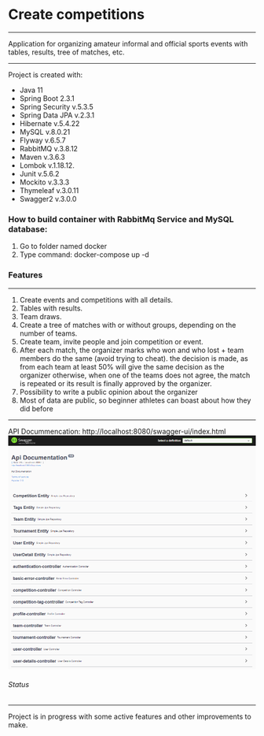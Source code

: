 # Create competitions

_ _ _

Application for organizing amateur informal and official sports events with tables, results, tree of matches, etc.

- - -

Project is created with:

* Java 11
* Spring Boot 2.3.1
* Spring Security v.5.3.5
* Spring Data JPA v.2.3.1
* Hibernate v.5.4.22
* MySQL v.8.0.21
* Flyway v.6.5.7
* RabbitMQ v.3.8.12
* Maven v.3.6.3
* Lombok v.1.18.12.
* Junit v.5.6.2
* Mockito v.3.3.3
* Thymeleaf v.3.0.11
* Swagger2 v.3.0.0


### How to build container with RabbitMq Service and MySQL database:
1. Go to folder named docker
2. Type command: docker-compose up -d


### Features

_ _ _

1. Create events and competitions with all details.
2. Tables with results.
3. Team draws.
4. Create a tree of matches with or without groups, depending on the number of teams.
5. Create team, invite people and join competition or event.
6. After each match, the organizer marks who won and who lost + team members do the same (avoid trying to cheat). the decision is made, as from each team at least 50% will give the same decision as the organizer otherwise, when one of the teams does not agree, the match is repeated or its result is finally approved by the organizer.
7. Possibility to write a public opinion about the organizer
8. Most of data are public, so beginner athletes can boast about how they did before


_ _ _
API Docummencation: 
http://localhost:8080/swagger-ui/index.html
![](swagger.PNG)


###### Status

_ _ _

Project is in progress with some active features and other improvements to make.
